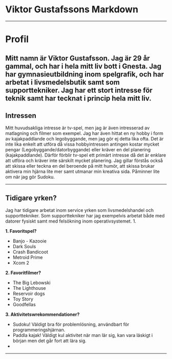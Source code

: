 # Viktor Gustafssons Markdown

---

# Profil

__Mitt namn är Viktor Gustafsson. Jag är 29 år gammal, och har i hela mitt liv bott i Gnesta.__
Jag har gymnasieutbildning inom spelgrafik, och har arbetat i livsmedelsbutik samt som supporttekniker.
Jag har ett stort intresse för teknik samt har tecknat i princip hela mitt liv.
---

## Intressen

Mitt huvudsakliga intresse är tv-spel, men jag är även intresserad av matlagning och filmer som exempel.
Jag har även hittat en ny hobby i form av kajakpaddlande och legobyggande, men jag gör ej detta lika ofta.
Det är inte lika enkelt att utföra då vissa hobbyintressen antingen kostar mycket pengar (Legobyggande/datorbyggande)
eller kräver en del planering (kajakpaddlande).
Därför förblir tv-spel ett primärt intresse då det är enklare att utföra och kräver inte särskilt mycket planering.
Jag gillar förstås också att skissa eller teckna en del beroende på mitt humör, att skissa brukar aktivera min hjärna
lite mer samt utmanar min kreativa sida. Påminner lite om när jag gör Sudoku.

---

## Tidigare yrken? ##

Jag har tidigare arbetat inom service yrken som livsmedelshandel och supporttekniker.
Som supporttekniker har jag exempelvis arbetat både med datorer fysiskt samt med felsökning inom operativsystemet. 1.

**1. Favoritspel?**

- Banjo - Kazooie
- Dark Souls
- Crash Bandicoot
- Metroid Prime
- Xcom 2

**2. Favoritfilmer?**

- The Big Lebowski
- The Lighthouse
- Reservoir dogs
- Toy Story
- Goodfellas

**3. Aktivitetswrekommendationer?**

- Sudoku! Väldigt bra för problemlösning, användbart för programmeringshjärnan.
- Paddla kajak! Väldigt kul aktivitet när man lär sig, kan vara läskigt i början men det går fort att lära sig.
- 
---
